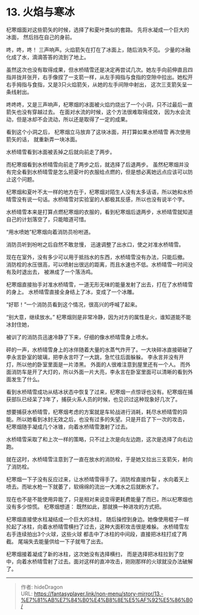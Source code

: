# 13. 火焰与寒冰


杞寒烟面对这些箭矢的时候，选择了和夏叶类似的套路。 先将水凝成一个巨大的冰面， 然后挡在自己的身前。

咚，咚，咚！ 三声响声。火焰箭矢在打在了冰面上，随后消失不见。 少量的冰融化成了水，滴滴答答的流到了地上。 

虽然这次也没有取得成果，但水桥晴雪还是决定再尝试几次。她左手向前伸直且四指并拢并张开，右手像捏了一支箭一样，从左手拇指与食指的空隙中拉出。她松开右手拇指与食指，又是3只火焰箭矢，从她的左手间隙中射出， 这次三支箭矢呈一条线射出。

咚咚咚，又是三声响声，杞寒烟的冰面被火焰灼烧出了一个小洞，只不过最后一直箭矢也没有穿越过去。 在面对水流的时候，这个方法很难取得成效， 因为水会流动，但是冰却不会流动，所以还是取得了一定的成果。 

看到这个小洞之后， 杞寒烟立马放弃了这块冰面，并打算如果水桥晴雪 再次使用箭矢的话， 就重新弄一块冰面。 

水桥晴雪看到冰面被丢掉之后就向前走了两步。

而杞寒烟看到水桥晴雪向前走了两步之后，就选择了后退两步。 虽然杞寒烟并没有完全看到水桥晴雪是怎么把夏叶的衣服给点燃的，但是想必离她远点应该可以防止这个问题。

杞寒烟和夏叶不太一样的地方在于，杞寒烟对陌生人没有太多话语，所以她和水桥晴雪没有说一句话。水桥晴雪对实验室的人都极其反感，所以也没有说半个字。 

水桥晴雪本来是打算点燃杞寒烟的衣服的，看到杞寒烟后退两步，水桥晴雪就知道自己的计划落空了，只能暗道可惜。

“用水喷她”杞寒烟向着消防员吩咐道。

消防员听到吩咐之后自然不敢怠慢， 迅速调整了出水口，使之对准水桥晴雪。 

现在在室外，没有多少可以用于抵挡水的东西，水桥晴雪没有办法，只能后撤。 消防栓的水压很高，可以喷射出很远的距离，而且水速也不低。水桥晴雪一时间没有及时退出去， 被淋成了一个落汤鸡。

杞寒烟直接抬手对准水桥晴雪，一道无形无味的能量发射了出去，打在了水桥晴雪的身上。 水桥晴雪直接全身结上了冰，变成了一个冰雕。

“好耶！”一个消防员看到这个情况，很高兴的呼喊了起来。

“别大意，继续放水。” 杞寒烟则是非常冷静，因为对方的属性是火，谁知道能不能冰封住她， 

被训了的消防员迅速冷静了下来，仔细的像水桥晴雪身上喷水。

砰的一声，水桥晴雪身上的冰伴随着大量的水蒸气炸开了。一大块碎冰直接砸破了李永言卧室的玻璃，把李永言吓了一大跳，急忙往后面躲躲。 李永言并没有开灯，所以他的卧室里面是一片漆黑。 外面的人很难注意到屋里还有一个人。 而外面消防车是开了大灯的，所以外面一片大亮，李永言在卧室里面可以清晰的看到外面发生了什么。

看到水桥晴雪成功从结冰状态中恢复了过来，杞寒烟一点惊讶也没有。杞寒烟在捕获部队已经呆了3年了，捕获火系人员的时候，也见识过这种现象好几次了。

想要捕获水桥晴雪，杞寒烟考虑的方案就是车轮战进行消耗，耗尽水桥晴雪的异能。所以她看到冰封无效之后，也没有过多的失望。只是开启了下一次的攻击， 杞寒烟随手凝成几个冰锥，向着水桥晴雪激射了过去。

水桥晴雪采取了和上次一样的策略，只不过上次是向左边跑，这次是选择了向右边跑。

就在这时，水桥晴雪注意到了一直在放水的消防栓，于是她又拉出三支箭矢，射向了消防栓。

杞寒烟一下子没有反应过来，让水桥晴雪得手了。消防栓直接炸裂 ，水向着天上喷去。而呲水枪一下就萎了，软绵绵的流出一大滩水之后就断水了。

现在也不是不能使用异能了，只是相对来说变得更耗费能量了而已，所以杞寒烟也没有多少惊慌。 杞寒烟想道： 既然如此，那就换一种进攻的方式把。

杞寒烟直接使水柱凝结成一个巨大的冰柱， 随后操控到身边。她像使用棍子一样抡起了冰柱，向着水桥晴雪横扫了过去，这种大面积攻击很是难躲。 水桥晴雪左右手连续拍出3个火球，这些火球 都击中了冰柱的中间段，直接把冰柱打成了两截。 尾端失去能量供给一下子就甩了出去。

杞寒烟接着凝成了新的冰柱，这次她没有选择横扫， 而是选择把冰柱拉到了空中，向着水桥晴雪射了过去。面对这样的直冲攻击，刚刚那样的火球就没办法破解了。


---

> 作者: hideDragon  
> URL: https://fantasyplayer.link/non-menu/story-mirror/13.-%E7%81%AB%E7%84%B0%E4%B8%8E%E5%AF%92%E5%86%B0/  

